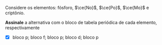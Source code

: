 Considere os elementos: fósforo, $\ce{No}$, $\ce{Po}$, $\ce{Mo}$ e criptônio.

**Assinale** a alternativa com o bloco de tabela periódica de cada elemento, respectivamente

- [x] bloco p; bloco f; bloco p; bloco d; bloco p
